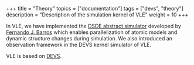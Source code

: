 +++
title = "Theory"
topics = ["documentation"]
tags = ["devs", "theory"]
description = "Description of the simulation kernel of VLE"
weight = 10
+++

In VLE, we have implemented the [DSDE abstract
simulator](http://portal.acm.org/citation.cfm?id=293257) developed by [Fernando
J. Barros](http://eden.dei.uc.pt/~barros/) which enables parallelization of
atomic models and dynamic structure changes during simulation. We also
introduced an observation framework in the DEVS kernel simulator of VLE.

VLE is based on [DEVS](devs).
